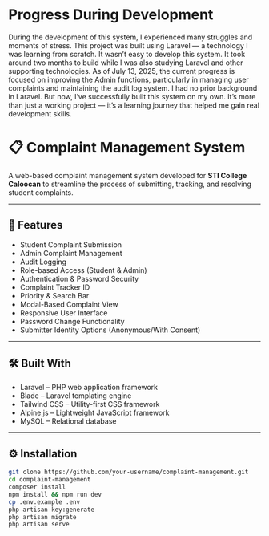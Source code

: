 <h1>Progress During Development</h1>

During the development of this system, I experienced many struggles and moments of stress. This project was built using Laravel — a technology I was learning from scratch.
It wasn’t easy to develop this system. It took around two months to build while I was also studying Laravel and other supporting technologies.
As of July 13, 2025, the current progress is focused on improving the Admin functions, particularly in managing user complaints and maintaining the audit log system.
I had no prior background in Laravel. But now, I’ve successfully built this system on my own. It’s more than just a working project — it’s a learning journey that helped me gain real development skills.

# 📋 Complaint Management System

A web-based complaint management system developed for **STI College Caloocan** to streamline the process of submitting, tracking, and resolving student complaints.

---

## 🚀 Features

- Student Complaint Submission<br>
- Admin Complaint Management<br>
- Audit Logging<br>
- Role-based Access (Student & Admin)<br>
- Authentication & Password Security<br>
- Complaint Tracker ID<br>
- Priority & Search Bar<br>
- Modal-Based Complaint View<br>
- Responsive User Interface<br>
- Password Change Functionality<br>
- Submitter Identity Options (Anonymous/With Consent)<br>

---

## 🛠️ Built With

- <span>Laravel</span> – PHP web application framework<br>
- <span>Blade</span> – Laravel templating engine<br>
- <span>Tailwind CSS</span> – Utility-first CSS framework<br>
- <span>Alpine.js</span> – Lightweight JavaScript framework<br>
- <span>MySQL</span> – Relational database<br>

---

## ⚙️ Installation

```bash
git clone https://github.com/your-username/complaint-management.git
cd complaint-management
composer install
npm install && npm run dev
cp .env.example .env
php artisan key:generate
php artisan migrate
php artisan serve
